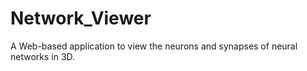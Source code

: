 # Network_Viewer

A Web-based application to view the neurons and synapses of neural networks in 3D. 
